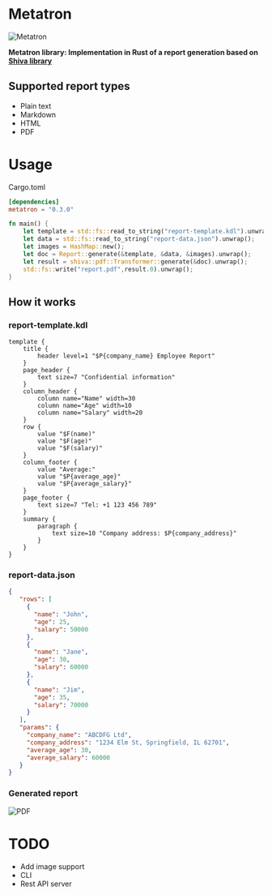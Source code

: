 # Metatron

![Metatron](https://github.com/igumnoff/metatron/raw/HEAD/logo.png)

**Metatron library: Implementation in Rust of a report generation based on [Shiva library](https://github.com/igumnoff/shiva)**

## Supported report types

- Plain text
- Markdown
- HTML
- PDF

# Usage

Cargo.toml
```toml
[dependencies]
metatron = "0.3.0"
```

```rust
fn main() {
    let template = std::fs::read_to_string("report-template.kdl").unwrap();
    let data = std::fs::read_to_string("report-data.json").unwrap();
    let images = HashMap::new();
    let doc = Report::generate(&template, &data, &images).unwrap();
    let result = shiva::pdf::Transformer::generate(&doc).unwrap();
    std::fs::write("report.pdf",result.0).unwrap();
}
```


## How it works

### report-template.kdl
```kdl
template {
    title {
        header level=1 "$P{company_name} Employee Report"
    }
    page_header {
        text size=7 "Confidential information"
    }
    column_header {
        column name="Name" width=30
        column name="Age" width=10
        column name="Salary" width=20
    }
    row {
        value "$F(name)"
        value "$F(age)"
        value "$F(salary)"
    }
    column_footer {
        value "Average:"
        value "$P{average_age}"
        value "$P{average_salary}"
    }
    page_footer {
        text size=7 "Tel: +1 123 456 789"
    }
    summary {
        paragraph {
            text size=10 "Company address: $P{company_address}"
        }
    }
}
```

### report-data.json
```json
{
   "rows": [
     {
       "name": "John",
       "age": 25,
       "salary": 50000
     },
     {
       "name": "Jane",
       "age": 30,
       "salary": 60000
     },
     {
       "name": "Jim",
       "age": 35,
       "salary": 70000
     }
   ],
   "params": {
     "company_name": "ABCDFG Ltd",
     "company_address": "1234 Elm St, Springfield, IL 62701",
     "average_age": 30,
     "average_salary": 60000
   }
}

```


### Generated report

![PDF](https://github.com/igumnoff/metatron/raw/HEAD/pdf.png)


# TODO
- Add image support
- CLI
- Rest API server